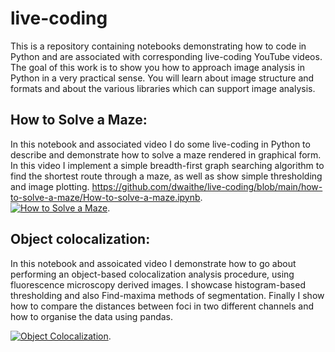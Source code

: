 # live-coding
This is a repository containing notebooks demonstrating how to code in Python and are associated with corresponding live-coding YouTube videos. The goal of this work is to show you how to approach image analysis in Python in a very practical sense. You will learn about image structure and formats and about the various libraries which can support image analysis.

## How to Solve a Maze:

In this notebook and associated video I do some live-coding in Python to describe and demonstrate how to solve a maze rendered in graphical form. In this video I implement a simple breadth-first graph searching algorithm to find the shortest route through a maze, as well as show simple thresholding and image plotting. 
https://github.com/dwaithe/live-coding/blob/main/how-to-solve-a-maze/How-to-solve-a-maze.ipynb.  
[![How to Solve a Maze](http://img.youtube.com/vi/1KHgCRs-x1M/0.jpg)](https://www.youtube.com/watch?v=GFt2XhUZQy0 "How to Solve a Maze - live coding - Python - image analysis"). 

## Object colocalization:

In this notebook and assoicated video I demonstrate how to go about performing an object-based colocalization analysis procedure, using fluorescence microscopy derived images. I showcase histogram-based thresholding and also Find-maxima methods of segmentation. Finally I show how to compare the distances between foci in two different channels and how to organise the data using pandas. 

[![Object Colocalization](http://img.youtube.com/vi/GFt2XhUZQy0/0.jpg)](http://www.youtube.com/watch?v=GFt2XhUZQy0 "Object Colocalization - live coding - bioimage analysis"). 
